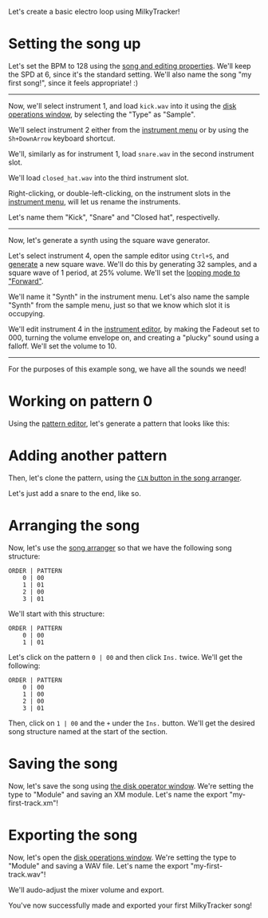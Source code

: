 Let's create a basic electro loop using MilkyTracker!

# Setting the song up

Let's set the BPM to 128 using the [song and editing properties](./ui.md#song-and-editing-properties).
We'll keep the SPD at 6, since it's the standard setting.
We'll also name the song "my first song!", since it feels appropriate! :)

<!-- TODO: 1 -->

---

Now, we'll select instrument 1, and load `kick.wav` into it using the [disk operations window](./ui.md#disk-operations-window),
by selecting the "Type" as "Sample".

We'll select instrument 2 either from the [instrument menu](./ui.md#instrument-menu) or by using the `Sh+DownArrow` keyboard shortcut.

We'll, similarly as for instrument 1, load `snare.wav` in the second instrument slot.

We'll load `closed_hat.wav` into the third instrument slot.

Right-clicking, or double-left-clicking, on the instrument slots in the [instrument menu](./ui.md#instrument-menu), will let us rename the instruments.

Let's name them "Kick", "Snare" and "Closed hat", respectivelly.

<!-- TODO: 2 -->

---

Now, let's generate a synth using the square wave generator.

Let's select instrument 4, open the sample editor using `Ctrl+S`, and [generate](./samples.md#generators) a new square wave.
We'll do this by generating 32 samples, and a square wave of 1 period, at 25% volume.
We'll set the [looping mode to "Forward"](./ui.md#sample-editor).

We'll name it "Synth" in the instrument menu.
Let's also name the sample "Synth" from the sample menu, just so that we know which slot it is occupying.

<!-- TODO: 3 -->

We'll edit instrument 4 in the [instrument editor](./ui.md#instrument-editor), by making the Fadeout set to 000, turning the
volume envelope on, and creating a "plucky" sound using a falloff.
We'll set the volume to 10.

<!-- TODO: 4 -->

---

For the purposes of this example song, we have all the sounds we need!

# Working on pattern 0

Using the [pattern editor](TODO), let's generate a pattern that looks like this:

<!-- TODO: 5 -->

# Adding another pattern

Then, let's clone the pattern, using the [`CLN` button in the song arranger](./ui.md#the-song-arranger).

Let's just add a snare to the end, like so.

<!-- TODO: 6 -->

# Arranging the song

Now, let's use the [song arranger](TODO) so that we have the following song structure:

```
ORDER | PATTERN
    0 | 00
    1 | 01
    2 | 00
    3 | 01
```

We'll start with this structure:

```
ORDER | PATTERN
    0 | 00
    1 | 01
```

Let's click on the pattern `0 | 00` and then click `Ins.` twice. We'll get the following:

```
ORDER | PATTERN
    0 | 00
    1 | 00
    2 | 00
    3 | 01
```

Then, click on `1 | 00` and the `+` under the `Ins.` button.
We'll get the desired song structure named at the start of the section.

# Saving the song

Now, let's save the song using [the disk operator window]().
We're setting the type to "Module" and saving an XM module.
Let's name the export "my-first-track.xm"!

<!-- TODO: 5 -->

# Exporting the song

Now, let's open the [disk operations window](./ui.md#disk-operations-window).
We're setting the type to "Module" and saving a WAV file.
Let's name the export "my-first-track.wav"!

We'll audo-adjust the mixer volume and export.

<!-- TODO: 6 -->

You've now successfully made and exported your first MilkyTracker song!
